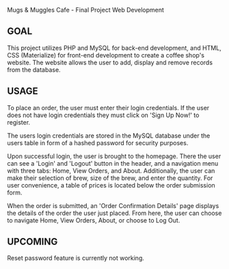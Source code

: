 Mugs & Muggles Cafe - Final Project Web Development

GOAL
----------------
This project utilizes PHP and MySQL for back-end development, and HTML, CSS (Materialize) for front-end development
to create a coffee shop's website. The website allows the user to add, display and remove records from the database.

USAGE
----------------
To place an order, the user must enter their login credentials. If the user does not have login credentials they must
click on 'Sign Up Now!' to register.

The users login credentials are stored in the MySQL database under the users table in form of a hashed password for
security purposes.

Upon successful login, the user is brought to the homepage. There the user can see a 'Login' and 'Logout' button in the header,
and a navigation menu with three tabs: Home, View Orders, and About. Additionally, the user can make their selection of
brew, size of the brew, and enter the quantity. For user convenience, a table of prices is located below the order submission form.

When the order is submitted, an 'Order Confirmation Details' page displays the details of the order the user just placed.
From here, the user can choose to navigate Home, View Orders, About, or choose to Log Out.

UPCOMING
-------------
Reset password feature is currently not working.
